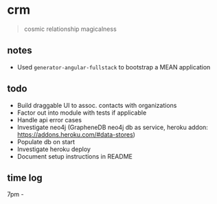 # crm

> cosmic relationship magicalness

## notes

* Used `generator-angular-fullstack` to bootstrap a MEAN application

## todo

* Build draggable UI to assoc. contacts with organizations
* Factor out into module with tests if applicable
* Handle api error cases
* Investigate neo4j (GrapheneDB neo4j db as service, heroku addon: https://addons.heroku.com/#data-stores)
* Populate db on start
* Investigate heroku deploy
* Document setup instructions in README

## time log
7pm - 